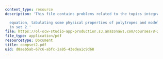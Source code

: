 ```yaml
---
content_type: resource
description: 'This file contains problems related to the topics integrating the LaneEmden

  equation, tabulating some physical properties of polytropes and model of the Sun
  in set 2.'
file: https://ol-ocw-studio-app-production.s3.amazonaws.com/courses/8-282j-introduction-to-astronomy-spring-2006/d8aeb5ab67c6abfc2a8543edea1c9d68_compset2.pdf
file_type: application/pdf
resourcetype: Document
title: compset2.pdf
uid: d8aeb5ab-67c6-abfc-2a85-43edea1c9d68
---
```

